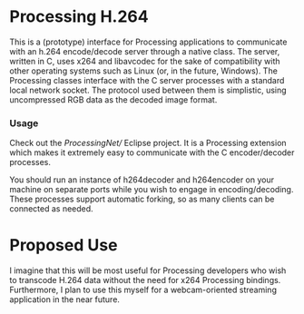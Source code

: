 Processing H.264
================

This is a (prototype) interface for Processing applications to communicate with an h.264 encode/decode server through a native class. The server, written in C, uses x264 and libavcodec for the sake of compatibility with other operating systems such as Linux (or, in the future, Windows). The Processing classes interface with the C server processes with a standard local network socket. The protocol used between them is simplistic, using uncompressed RGB data as the decoded image format.

### Usage

Check out the *ProcessingNet/* Eclipse project.  It is a Processing extension which makes it extremely easy to communicate with the C encoder/decoder processes.

You should run an instance of h264decoder and h264encoder on your machine on separate ports while you wish to engage in encoding/decoding.  These processes support automatic forking, so as many clients can be connected as needed.

Proposed Use
===========

I imagine that this will be most useful for Processing developers who wish to transcode H.264 data without the need for x264 Processing bindings. Furthermore, I plan to use this myself for a webcam-oriented streaming application in the near future.
